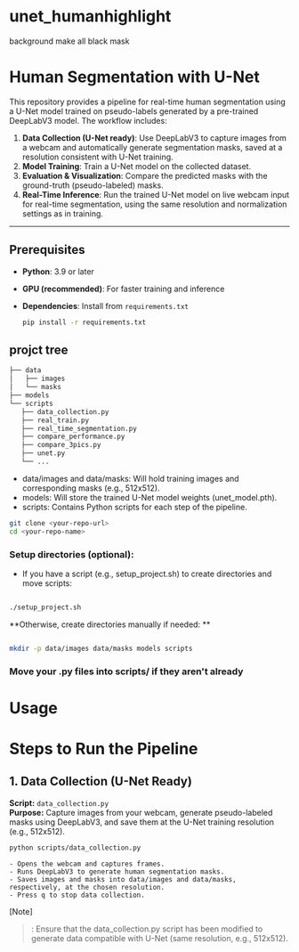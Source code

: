 # unet_humanhighlight
background make all black mask
# Human Segmentation with U-Net

This repository provides a pipeline for real-time human segmentation using a U-Net model trained on pseudo-labels generated by a pre-trained DeepLabV3 model. The workflow includes:

1. **Data Collection (U-Net ready)**: Use DeepLabV3 to capture images from a webcam and automatically generate segmentation masks, saved at a resolution consistent with U-Net training.
2. **Model Training**: Train a U-Net model on the collected dataset.
3. **Evaluation & Visualization**: Compare the predicted masks with the ground-truth (pseudo-labeled) masks.
4. **Real-Time Inference**: Run the trained U-Net model on live webcam input for real-time segmentation, using the same resolution and normalization settings as in training.

---

## Prerequisites

- **Python**: 3.9 or later
- **GPU (recommended)**: For faster training and inference
- **Dependencies**: Install from `requirements.txt`
  
  ```bash
  pip install -r requirements.txt
  ```

## projct tree

 ```bash
├── data
│   ├── images
│   └── masks
├── models
└── scripts
    ├── data_collection.py
    ├── real_train.py
    ├── real_time_segmentation.py
    ├── compare_performance.py
    ├── compare_3pics.py
    ├── unet.py
    └── ...

```
- data/images and data/masks: Will hold training images and corresponding masks (e.g., 512x512).
- models: Will store the trained U-Net model weights (unet_model.pth).
- scripts: Contains Python scripts for each step of the pipeline.

```bash
git clone <your-repo-url>
cd <your-repo-name>

```
### Setup directories (optional):
- If you have a script (e.g., setup_project.sh) to create directories and move scripts:


```bash

./setup_project.sh

```
**Otherwise, create directories manually if needed: **
```bash

mkdir -p data/images data/masks models scripts

```

### Move your .py files into scripts/ if they aren't already

# Usage
# Steps to Run the Pipeline

## 1. Data Collection (U-Net Ready)

**Script:** `data_collection.py`  
**Purpose:** Capture images from your webcam, generate pseudo-labeled masks using DeepLabV3, and save them at the U-Net training resolution (e.g., 512x512).

```bash
python scripts/data_collection.py

```

    - Opens the webcam and captures frames.
    - Runs DeepLabV3 to generate human segmentation masks.
    - Saves images and masks into data/images and data/masks, respectively, at the chosen resolution.
    - Press q to stop data collection.

[Note]
>: Ensure that the data_collection.py script has been modified to generate data compatible with U-Net (same resolution, e.g., 512x512).




